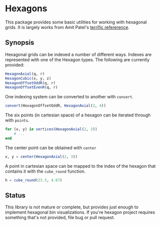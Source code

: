 
# Hexagons

This package provides some basic utilities for working with hexagonal grids. It
is largely works from Amit Patel's [terrific
refererence](http://www.redblobgames.com/grids/hexagons/).

## Synopsis

Hexagonal grids can be indexed a number of different ways. Indexes are
represented with one of the Hexagon types. The following are currently provided:

```julia
HexagonAxial(q, r)
HexagonCubic(x, y, z)
HexagonOffsetOddR(q, r)
HexagonOffsetEvenR(q, r)
```

One indexing system can be converted to another with `convert`.

```julia
convert(HexagonOffsetOddR, HexagonAxial(2, 4))
```

The six points (in cartesian space) of a hexagon can be iterated through with
`points`.

```julia
for (x, y) in vertices(HexagonAxial(2, 3))
    # ...
end
```

The center point can be obtained with `center`

```julia
x, y = center(HexagonAxial(2, 3))
```

A point in cartesian space can be mapped to the index of the hexagon that
contains it with the `cube_round` function.

```julia
h = cube_round(23.5, 4.67)
```

## Status

This library is not mature or complete, but provides just enough to implement
hexagonal bin visualizations. If you're hexagon project requires something
that's not provided, file bug or pull request.


